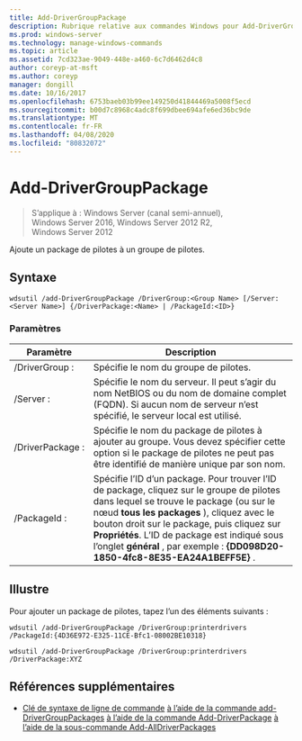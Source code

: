 ```yaml
---
title: Add-DriverGroupPackage
description: Rubrique relative aux commandes Windows pour Add-DriverGroupPackage, qui ajoute un package de pilotes à un groupe de pilotes.
ms.prod: windows-server
ms.technology: manage-windows-commands
ms.topic: article
ms.assetid: 7cd323ae-9049-448e-a460-6c7d6462d4c8
author: coreyp-at-msft
ms.author: coreyp
manager: dongill
ms.date: 10/16/2017
ms.openlocfilehash: 6753baeb03b99ee149250d41844469a5008f5ecd
ms.sourcegitcommit: b00d7c8968c4adc8f699dbee694afe6ed36bc9de
ms.translationtype: MT
ms.contentlocale: fr-FR
ms.lasthandoff: 04/08/2020
ms.locfileid: "80832072"
---
```

# <a name="add-drivergrouppackage"></a>Add-DriverGroupPackage

>S’applique à : Windows Server (canal semi-annuel), Windows Server 2016, Windows Server 2012 R2, Windows Server 2012

Ajoute un package de pilotes à un groupe de pilotes.

## <a name="syntax"></a>Syntaxe
```
wdsutil /add-DriverGroupPackage /DriverGroup:<Group Name> [/Server:<Server Name>] {/DriverPackage:<Name> | /PackageId:<ID>}
```
### <a name="parameters"></a>Paramètres

|         Paramètre         |                                                                                                                                               Description                                                                                                                                               |
|---------------------------|---------------------------------------------------------------------------------------------------------------------------------------------------------------------------------------------------------------------------------------------------------------------------------------------------------|
| /DriverGroup :<Group Name> |                                                                                                                                 Spécifie le nom du groupe de pilotes.                                                                                                                                 |
|   /Server :<Server name>   |                                                                                  Spécifie le nom du serveur. Il peut s’agir du nom NetBIOS ou du nom de domaine complet (FQDN). Si aucun nom de serveur n’est spécifié, le serveur local est utilisé.                                                                                  |
|   /DriverPackage :<Name>   |                                                                      Spécifie le nom du package de pilotes à ajouter au groupe. Vous devez spécifier cette option si le package de pilotes ne peut pas être identifié de manière unique par son nom.                                                                       |
|      /PackageId :<ID>      | Spécifie l’ID d’un package. Pour trouver l’ID de package, cliquez sur le groupe de pilotes dans lequel se trouve le package (ou sur le nœud **tous les packages** ), cliquez avec le bouton droit sur le package, puis cliquez sur **Propriétés**. L’ID de package est indiqué sous l’onglet **général** , par exemple : **{DD098D20-1850-4fc8-8E35-EA24A1BEFF5E}** . |

## <a name="examples"></a><a name=BKMK_examples></a>Illustre
Pour ajouter un package de pilotes, tapez l’un des éléments suivants :
```
wdsutil /add-DriverGroupPackage /DriverGroup:printerdrivers /PackageId:{4D36E972-E325-11CE-Bfc1-08002BE10318}
```
```
wdsutil /add-DriverGroupPackage /DriverGroup:printerdrivers /DriverPackage:XYZ
```
## <a name="additional-references"></a>Références supplémentaires
- [Clé de syntaxe de ligne de commande](command-line-syntax-key.md)
[à l’aide de la commande add-DriverGroupPackages](using-the-add-drivergrouppackages-command.md)
[à l’aide de la commande Add-DriverPackage](using-the-add-driverpackage-command.md)
[à l’aide de la sous-commande Add-AllDriverPackages](using-the-add-alldriverpackages-subcommand.md)
